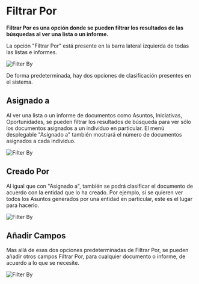 <!-- add-breadcrumbs -->
# Filtrar Por

**Filtrar Por es una opción donde se pueden filtrar los resultados de las búsquedas al ver una lista o un informe.** 

La opción "Filtrar Por" está presente en la barra lateral izquierda de todas las listas e informes. 

![Filter By](/docs/assets/img/using-erpnext/using-filter-by-1.png)

De forma predeterminada, hay dos opciones de clasificación presentes en el sistema. 

## Asignado a

Al ver una lista o un informe de documentos como Asuntos, Iniciativas, Oportunidades, se pueden filtrar los resultados de búsqueda para ver sólo los documentos asignados a un individuo en particular. El menú desplegable "Asignado a" también mostrará el número de documentos asignados a cada individuo. 

![Filter By](/docs/assets/img/using-erpnext/using-filter-by-2.png)

## Creado Por

Al igual que con "Asignado a", también se podrá clasificar el documento de acuerdo con la entidad que lo ha creado. Por ejemplo, si se quieren ver todos los Asuntos generados por una entidad en particular, este es el lugar para hacerlo. 

![Filter By](/docs/assets/img/using-erpnext/using-filter-by-3.png)

## Añadir Campos

Mas allá de esas dos opciones predeterminadas de Filtrar Por, se pueden añadir otros campos Filtrar Por, para cualquier documento o informe, de acuerdo a lo que se necesite. 

![Filter By](/docs/assets/img/using-erpnext/using-filter-by-1.gif)
